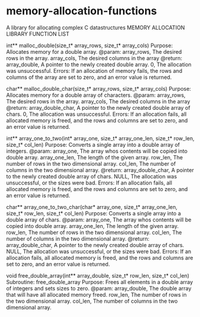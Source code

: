 memory-allocation-functions
===========================

A library for allocating complex C datastructures
MEMORY ALLOCATION LIBRARY FUNCTION LIST


int** malloc_double(size_t* array_rows, size_t* array_cols)
Purpose:  Allocates memory for a double array.
@param:	array_rows,		The desired rows in the array.
 		array_cols,		The desired columns in the array
@return:	array_double,	A pointer to the newly created double array.
 		0,			The allocation was unsuccessful.
 Errors:	If an allocation of memory fails, the rows and columns of the array are 
 		set to zero, and an error value is returned.


char** malloc_double_char(size_t* array_rows, size_t* array_cols)
Purpose:	Allocates memory for a double array of characters.
@param:	array_rows,		The desired rows in the array.
 		array_cols,		The desired columns in the array
 @return:	array_double_char,	A pointer to the newly created double array of chars.
 		0,			The allocation was unsuccessful.
 Errors:	If an allocation fails, all allocated memory is freed, and the rows and
 		columns are set to zero, and an error value is returned.


int** array_one_to_two(int* array_one, size_t* array_one_len, size_t* row_len, 
									size_t* col_len)
Purpose:	Converts a single array into a double array of integers.
@param:	array_one,		The array whos contents will be copied into double array.
 		array_one_len,	The length of the given array.
 		row_len,		The number of rows in the two dimensional array.
 		col_len,		The number of columns in the two dimensional array.
@return:	array_double_char,	A pointer to the newly created double array of chars.
		NULL,			The allocation was unsuccessful, or the sizes were bad.
Errors:		If an allocation fails, all allocated memory is freed, and the rows and
		columns are set to zero, and an error value is returned.


char** array_one_to_two_char(char* array_one, size_t* array_one_len, size_t* row_len, 
									size_t* col_len)
Purpose:	Converts a single array into a double array of chars.
@param:	array_one,		The array whos contents will be copied into double array.
		array_one_len,	The length of the given array.
		row_len,		The number of rows in the two dimensional array.
		col_len,		The number of columns in the two dimensional array.
@return:	array_double_char,	A pointer to the newly created double array of chars.
		NULL,			The allocation was unsuccessful, or the sizes were bad.
Errors:		If an allocation fails, all allocated memory is freed, and the rows and
		columns are set to zero, and an error value is returned.



void free_double_array(int** array_double, size_t* row_len, size_t* col_len)
Subroutine:	free_double_array
Purpose:	Frees all elements in a double array of integers and sets sizes to zero.
@param:	array_double,		The double array that will have all allocated memory freed.
		row_len,		The number of rows in the two dimensional array.
 		col_len,		The number of columns in the two dimensional array.
